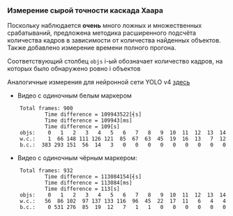 ### Измерение сырой точности каскада Хаара


Поскольку наблюдается **очень** много ложных и множественных срабатываний, предложена методика расширенного подсчёта
количества кадров в зависимости от количества найденных объектов. Также добавлено измерение времени полного прогона.

Соответствующий столбец `objs` i-ый обозначает количество кадров, на которых было обнаружено ровно i объектов

Аналогичные измерения для нейронной сети YOLO v4 [здесь](../measure_accuracy/readme.md)

- Видео с одиночным белым маркером

```
	Total frames: 900
			Time difference = 109943522[╡s]
			Time difference = 109943[ms]
			Time difference = 109[s]
	objs:    0   1   2   3   4   5   6   7   8   9  10  11  12  13  14
	w.c.:    1  66 148 111 126 121  85  67  63  45  19  16  13   7  12
	b.c.:  383 293 151  56  14   3   0   0   0   0   0   0   0   0   0
```

- Видео с одиночным чёрным маркером:

```
	Total frames: 932
			Time difference = 113084154[╡s]
			Time difference = 113084[ms]
			Time difference = 113[s]
	objs:    0   1   2   3   4   5   6   7   8   9  10  11  12  13  14
	w.c.:   56  86 102  97 137 133 116  96  45  22  17  11   6   4   4
	b.c.:    0 531 276  85  19  12   7   1   1   0   0   0   0   0   0
```


